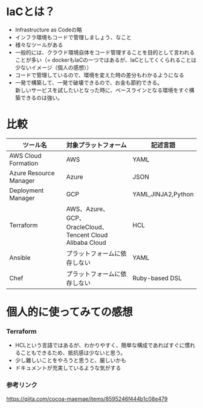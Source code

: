 # IaCとは？
- Infrastructure as Codeの略
- インフラ環境もコードで管理しましょう、なこと
- 様々なツールがある
- 一般的には、クラウド環境自体をコード管理することを目的として言われることが多い（= dockerもIaCの一つではあるが、IaCとしてくくられることは少ないイメージ（個人の感想））
- コードで管理しているので、環境を変えた時の差分もわかるようになる
- 一発で構築して、一発で破壊できるので、お金も節約できる。  
新しいサービスを試したいとなった時に、ベースラインとなる環境をすぐ構築できるのは強い。

# 比較
<!--Excel to Markdownで変換した。楽-->
| ツール名                   | 対象プラットフォーム                                                     | 記述言語               |
|------------------------|----------------------------------------------------------------|--------------------|
| AWS Cloud Formation    | AWS                                                            | YAML               |
| Azure Resource Manager | Azure                                                          | JSON               |
| Deployment Manager     | GCP                                                            | YAML,JINJA2,Python |
| Terraform              | AWS、Azure、GCP、<br/>OracleCloud、Tencent Cloud<br/>Alibaba Cloud | HCL                |
| Ansible                | プラットフォームに依存しない                                                 | YAML               |
| Chef                   | プラットフォームに依存しない                                                 | Ruby-based DSL     |

# 個人的に使ってみての感想
### Terraform
- HCLという言語ではあるが、わかりやすく、簡単な構成であればすぐに慣れることもできるため、抵抗感は少ないと思う。
- 少し難しいことをやろうと思うと、厳しいかも
- ドキュメントが充実しているような気がする



### 参考リンク
https://qiita.com/cocoa-maemae/items/8595246f444b1c08e479